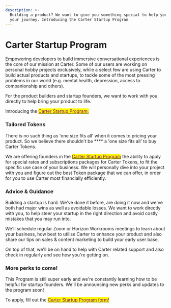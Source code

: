 ```yaml
---
description: >-
  Building a product? We want to give you something special to help you along
  your journey. Introducing the Carter Startup Program
---
```


# Carter Startup Program

Empowering developers to build immersive conversational experiences is the core of our mission at Carter. Some of our users are working on personal hobby projects exclusively, while a select few are using Carter to build actual products and startups, to tackle some of the most pressing problems in our world (e.g. mental health, depression, access to companionship and others).

For the product builders and startup founders, we want to work with you directly to help bring your product to life.&#x20;

Introducing the [<mark style="color:purple;">Carter Startup Program:</mark>](https://forms.gle/7k8E9YFwQmMNAx318)<mark style="color:purple;"></mark>

### Tailored Tokens

There is no such thing as 'one size fits all' when it comes to pricing your product. So we believe there shouldn't be **** a 'one size fits all' to buy Carter Tokens.&#x20;

We are offering founders in the [<mark style="color:purple;">Carter Startup Program</mark>](https://forms.gle/7k8E9YFwQmMNAx318) the ability to apply for special rates and subscriptions packages for Carter Tokens, to fit the specific use case of your business. We will personally dive into your project with you and figure out the best Token package that we can offer, in order for you to use Carter most financially efficiently.

### Advice & Guidance

Building a startup is hard. We've done it before, are doing it now and we've both had major wins as well as avoidable losses. We want to work directly with you, to help steer your startup in the right direction and avoid costly mistakes that you may run into.

We'll schedule regular Zoom or Horizon Workrooms meetings to learn about your business, how best to utilise Carter to enhance your product and also share our tips on sales & content marketing to build your early user base.

On top of that, we'll be on hand to help with Carter related support and also check in regularly and see how you're getting on.&#x20;

### More perks to come!

This Program is still super early and we're constantly learning how to be helpful for startup founders. We'll be announcing new perks and updates to the program soon!



To apply, fill out the [<mark style="color:purple;">Carter Startup Program form!</mark>](https://forms.gle/7k8E9YFwQmMNAx318)<mark style="color:purple;"></mark>

